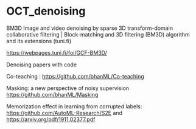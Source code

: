 # OCT_denoising

BM3D 
Image and video denoising by sparse 3D transform-domain collaborative filtering | Block-matching and 3D filtering (BM3D) algorithm and its extensions (tuni.fi)

https://webpages.tuni.fi/foi/GCF-BM3D/


Denoising papers with code

Co-teaching  : https://github.com/bhanML/Co-teaching

Masking: a new perspective of noisy supervision https://github.com/bhanML/Masking

Memorization effect in learning from corrupted labels:  https://github.com/AutoML-Research/S2E   and https://arxiv.org/pdf/1911.02377.pdf




